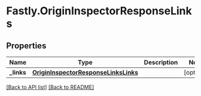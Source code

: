 # Fastly.OriginInspectorResponseLinks

## Properties

Name | Type | Description | Notes
------------ | ------------- | ------------- | -------------
**_links** | [**OriginInspectorResponseLinksLinks**](OriginInspectorResponseLinksLinks.md) |  | [optional] 


[[Back to API list]](../../README.md#endpoints) [[Back to README]](../../README.md)
